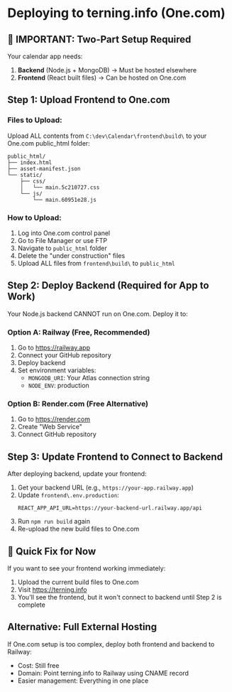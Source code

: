 # Deploying to terning.info (One.com)

## 🚨 IMPORTANT: Two-Part Setup Required

Your calendar app needs:
1. **Backend** (Node.js + MongoDB) → Must be hosted elsewhere
2. **Frontend** (React built files) → Can be hosted on One.com

## Step 1: Upload Frontend to One.com

### Files to Upload:
Upload ALL contents from `C:\dev\Calendar\frontend\build\` to your One.com public_html folder:

```
public_html/
├── index.html
├── asset-manifest.json
└── static/
    ├── css/
    │   └── main.5c210727.css
    └── js/
        └── main.60951e28.js
```

### How to Upload:
1. Log into One.com control panel
2. Go to File Manager or use FTP
3. Navigate to `public_html` folder
4. Delete the "under construction" files
5. Upload ALL files from `frontend\build\` to `public_html`

## Step 2: Deploy Backend (Required for App to Work)

Your Node.js backend CANNOT run on One.com. Deploy it to:

### Option A: Railway (Free, Recommended)
1. Go to https://railway.app
2. Connect your GitHub repository
3. Deploy backend
4. Set environment variables:
   - `MONGODB_URI`: Your Atlas connection string
   - `NODE_ENV`: production

### Option B: Render.com (Free Alternative)
1. Go to https://render.com
2. Create "Web Service"
3. Connect GitHub repository

## Step 3: Update Frontend to Connect to Backend

After deploying backend, update your frontend:

1. Get your backend URL (e.g., `https://your-app.railway.app`)
2. Update `frontend\.env.production`:
   ```
   REACT_APP_API_URL=https://your-backend-url.railway.app/api
   ```
3. Run `npm run build` again
4. Re-upload the new build files to One.com

## 🎯 Quick Fix for Now

If you want to see your frontend working immediately:
1. Upload the current build files to One.com
2. Visit https://terning.info
3. You'll see the frontend, but it won't connect to backend until Step 2 is complete

## Alternative: Full External Hosting

If One.com setup is too complex, deploy both frontend and backend to Railway:
- Cost: Still free
- Domain: Point terning.info to Railway using CNAME record
- Easier management: Everything in one place